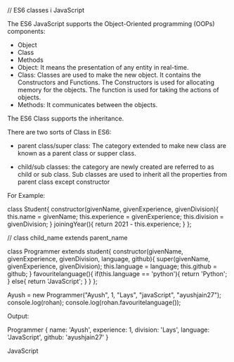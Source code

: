 // ES6 classes i JavaScript

The ES6 JavaScript supports the Object-Oriented programming (OOPs) components:
* Object 
* Class
* Methods
* Object: It means the presentation of any entity in real-time.
* Class: Classes are used to make the new object. It contains the Constructors and Functions. The Constructors is used for allocating memory for the objects.
The function is used for taking the actions of objects.
* Methods: It communicates between the objects.

The ES6 Class supports the inheritance. 

There are two sorts of Class in ES6:

* parent class/super class: The category extended to make new class are known as a parent class or supper class.

* child/sub classes: the category are newly created are referred to as child or sub class. Sub classes are used to inherit all the properties from parent class except constructor

For Example:

class Student{
constructor(givenName, givenExperience, givenDivision){
this.name = givenName;
this.experience = givenExperience;
this.division = givenDivision;
}
joiningYear(){
return 2021 - this.experience;
}
};

// class child_name extends parent_name

class Programmer extends student{
constructor(givenName, givenExperience, givenDivision, language, github){
super(givenName, givenExperience, givenDivision);
this.language = language;
this.github = github;
}
favouritelanguage(){
if(this.language == 'python'){
return 'Python';
}
else{
return 'JavaScript';
}
}
};

Ayush = new Programmer("Ayush", 1, "Lays", "javaScript", "ayushjain27");
console.log(rohan);
console.log(rohan.favouritelanguage());

Output:

Programmer {
name: 'Ayush',
experience: 1,
division: 'Lays',
language: 'JavaScript',
github: 'ayushjain27'
}

JavaScript

